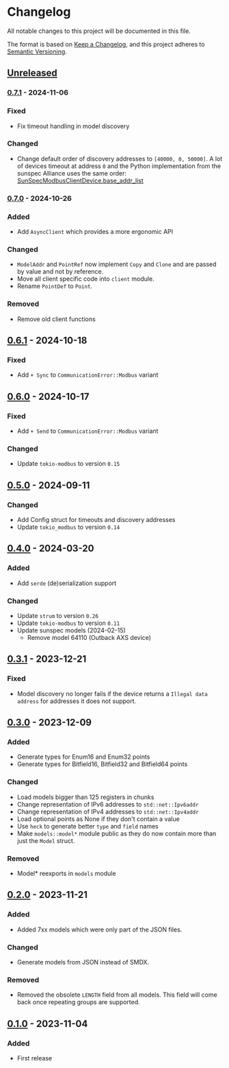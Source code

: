 # Changelog

All notable changes to this project will be documented in this file.

The format is based on [Keep a Changelog](https://keepachangelog.com/en/1.1.0/),
and this project adheres to [Semantic Versioning](https://semver.org/spec/v2.0.0.html).

## [Unreleased]

### [0.7.1] - 2024-11-06

### Fixed

- Fix timeout handling in model discovery

### Changed

- Change default order of discovery addresses to `[40000, 0, 50000]`. A lot
  of devices timeout at address `0` and the Python implementation from the
  sunspec Alliance uses the same order: [SunSpecModbusClientDevice.base_addr_list]

[SunSpecModbusClientDevice.base_addr_list]: https://github.com/sunspec/pysunspec2/blob/7d27273e8568c48e54186ce7bfea3f4573b21deb/sunspec2/modbus/client.py#L193

### [0.7.0] - 2024-10-26

### Added

- Add `AsyncClient` which provides a more ergonomic API

### Changed

- `ModelAddr` and `PointRef` now implement `Copy` and `Clone` and are passed
  by value and not by reference.
- Move all client specific code into `client` module.
- Rename `PointDef` to `Point`.

### Removed

- Remove old client functions

## [0.6.1] - 2024-10-18

### Fixed

- Add `+ Sync` to `CommunicationError::Modbus` variant

## [0.6.0] - 2024-10-17

### Fixed

- Add `+ Send` to `CommunicationError::Modbus` variant

### Changed

- Update `tokio-modbus` to version `0.15`

## [0.5.0] - 2024-09-11

### Changed

- Add Config struct for timeouts and discovery addresses
- Update `tokio_modbus` to version `0.14`

## [0.4.0] - 2024-03-20

### Added

- Add `serde` (de)serialization support

### Changed

- Update `strum` to version `0.26`
- Update `tokio-modbus` to version `0.11`
- Update sunspec models (2024-02-15)
  - Remove model 64110 (Outback AXS device)

## [0.3.1] - 2023-12-21

### Fixed

- Model discovery no longer fails if the device returns a
  `Illegal data address` for addresses it does not support.

## [0.3.0] - 2023-12-09

### Added

- Generate types for Enum16 and Enum32 points
- Generate types for Bitfield16, Bitfield32 and Bitfield64 points

### Changed

- Load models bigger than 125 registers in chunks
- Change representation of IPv6 addresses to `std::net::Ipv6addr`
- Change representation of IPv4 addresses to `std::net::Ipv4addr`
- Load optional points as None if they don't contain a value
- Use `heck` to generate better `type` and `field` names
- Make `models::model*` module public as they do now contain
  more than just the `Model` struct.

### Removed

- Model\* reexports in `models` module

## [0.2.0] - 2023-11-21

### Added

- Added 7xx models which were only part of the JSON files.

### Changed

- Generate models from JSON instead of SMDX.

### Removed

- Removed the obsolete `LENGTH` field from all models. This
  field will come back once repeating groups are supported.

## [0.1.0] - 2023-11-04

### Added

- First release

[unreleased]: https://github.com/bikeshedder/sunspec/compare/v0.7.1...HEAD
[0.7.1]: https://github.com/bikeshedder/sunspec/compare/v0.7.0...v0.7.1
[0.7.0]: https://github.com/bikeshedder/sunspec/compare/v0.6.1...v0.7.0
[0.6.1]: https://github.com/bikeshedder/sunspec/compare/v0.6.0...v0.6.1
[0.6.0]: https://github.com/bikeshedder/sunspec/compare/v0.5.0...v0.6.0
[0.5.0]: https://github.com/bikeshedder/sunspec/compare/v0.4.0...v0.5.0
[0.4.0]: https://github.com/bikeshedder/sunspec/compare/v0.3.1...v0.4.0
[0.3.1]: https://github.com/bikeshedder/sunspec/compare/v0.3.0...v0.3.1
[0.3.0]: https://github.com/bikeshedder/sunspec/compare/v0.2.0...v0.3.0
[0.2.0]: https://github.com/bikeshedder/sunspec/compare/v0.1.0...v0.2.0
[0.1.0]: https://github.com/bikeshedder/sunspec/releases/tag/v0.1.0
